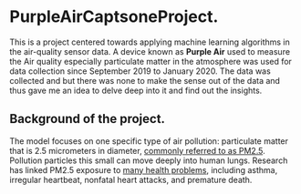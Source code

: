 # PurpleAirCaptsoneProject.
This is a project centered towards applying machine learning algorithms in the air-quality sensor data. A device known as **Purple Air** used to measure the Air quality especially particulate matter in the atmosphere was used for data collection since September 2019 to January 2020. The data was collected and but there was none to make the sense out of the data and thus gave me an idea to delve deep into it and find out the insights. 

<h2>Background of the project.</h2>
<p class="modelDetails">
		The model focuses on one specific type of air pollution: particulate matter that is 2.5 micrometers in diameter, <a href="https://www.nytimes.com/interactive/2019/12/02/climate/air-pollution-compare-ar-ul.html">commonly referred to as PM2.5</a>. Pollution particles this small can move deeply into human lungs. Research has linked PM2.5 exposure to <a href="https://www.epa.gov/pm-pollution/health-and-environmental-effects-particulate-matter-pm">many health problems</a>, including asthma, irregular heartbeat, nonfatal heart attacks, and premature death.
		</p>
